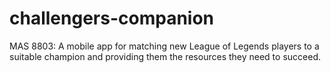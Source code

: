 # challengers-companion
MAS 8803: A mobile app for matching new League of Legends players to a suitable champion and providing them the resources they need to succeed.
